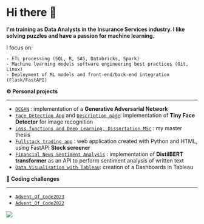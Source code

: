 # Hi there 👋

**I'm training as Data Analysts in the Insurance Services industry. I like solving puzzles and have a passion for machine learning**.

I focus on:

    - ETL processing (SQL, R, SAS, Databricks, Spark)
    - Machine learning models software engineering best practices (Git, Linux)
    - Deployment of ML models and front-end/back-end integration (Flask/FastAPI)

<!-- - 💭 Some more: <a href="https://draperkm.github.io/blog" target="_blank">Blog</a> -->


<p align="left" style="font-weight:bold"> ⚙️ <b>Personal projects</b> <p>
    
--- 
* [`DCGAN`](https://github.com/draperkm/DCGAN_Implementation) : implementation of a **Generative Adversarial Network**
* [`Face Detection App`](https://draperkm-face-detection-app.netlify.app/) and [`Description page`](https://github.com/draperkm/Face_Detection_and_Landmarks_Gender_Emotion_Recognition): implementation of **Tiny Face Detector** for image recognition
* [`Loss functions and Deep Learning, Dissertation MSc`](https://github.com/draperkm/MSc_Dissertation_2021-22/tree/main) : my master thesis
* [`Fullstack trading app`](https://full-trading-app.onrender.com/) : web application created with Python and HTML, using FastAPI **Stock screener**
* [`Financial News Sentiment Analysis`](https://draperkm-distil-bart-streamlit-streamlit-ubdc24.streamlit.app) : implementation of **DistilBERT transformer** as an API to perform sentiment analysis of written text
* [`Data Visualisation with Tableau`](https://github.com/draperkm/Tableau_Project): creation of a Dashboards in Tableau
  

<p align="left" style="font-weight:bold"> 🌲 <b>Coding challenges</b> <p>
    
---
* [`Advent_Of_Code2023`](https://github.com/draperkm/Advent_Programming_2023)
* [`Advent_Of_Code2022`](https://github.com/draperkm/Advent_Programming_2022)

<!--
**draperkm/draperkm** is a ✨ _special_ ✨ repository because its `README.md` (this file) appears on your GitHub profile.

Here are some ideas to get you started:

- 🔭 I’m currently working on ...
- 🌱 I’m currently learning ...
- 👯 I’m looking to collaborate on ...
- 🤔 I’m looking for help with ...
- 💬 Ask me about ...
- 📫 How to reach me: ...
- 😄 Pronouns: ...
- ⚡ Fun fact: ...
-->

<!-- 
The following line is the COUNTER: please refer to : https://github.com/antonkomarev/github-profile-views-counter
-->

![](https://komarev.com/ghpvc/?username=draperkm)

